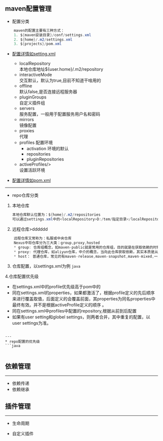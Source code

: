 ## maven配置管理
* 配置分类
```java
    maven的配置主要有三种方式：
    1. ${maven安装目录}/conf/settings.xml
    2. ${home}/.m2/settings.xml
    3. ${projects}/pom.xml
```
 * [配置详情如setting.xml](https://maven.apache.org/settings.html)

      - localRepository    
        本地仓库地址${user.home}/.m2/repository
      - interactiveMode    
        交互默认，默认为true,目前不知道干啥用的
      - offline           
        默认false,是否连接远程服务器
      - pluginGroups    
        自定义插件组
      - servers           
        服务配置，一般用于配置服务用户名和密码
      - mirrors           
        镜像配置
      - proxies           
        代理
      - profiles           配置环境
        - activation
            环境的默认        
        - repositories
        - pluginRepositories
      - activeProfiles/>     
        设置活跃环境
* [配置详情如pom.xml](https://maven.apache.org/pom.html)

---
* repo仓库分类<br>
1. 本地仓库  </br>
    ```java
    本地仓库默认位置为：${home}/.m2/repositories
    可以通过settings.xml中的<localRepository>D:/tem/指定目录</localRepository>
    ```
2. 远程仓库>dddddd
```java
    远程仓库又常称为：私服或中央仓库
    Nexus中将仓库分为三大类：group,proxy,hosted
    * group: 仓库组概念，如maven-public就是常用的仓库组，目的就是在获取依赖的时候不知道依赖在哪个具体仓库中，故可以配置仓库组，从组中依次搜寻依赖。
    * proxy: 代理仓库，如aliyun仓库，中介的概念，当向此仓库获取依赖，其实本质是从配置的实际仓库获取数据
    * host： 普通仓库，常见的有maven-release,maven-snapshot,maven-mixed,一般用作私服存储指定类型依赖 
```
3. 仓库配置，以settings.xml为例
```java```

4.仓库配置优先级

* 在settings.xml中的profile优先级高于pom中的
* 同在settings.xml的properties，如果都激活了，根据profile定义的先后顺序来进行覆盖取值，后面定义的会覆盖前面，其properties为同名properties中最终有效。并不是根据activeProfile定义的顺序 。
* 同在settings.xml中profiles中配置的repository,根据从前到后配置
* 如果有user setting和globel settings，则两者合并，其中重复的配置，以user settings为准。
```

---
* repo配置的优先级
```java


```

## 依赖管理
---
* 依赖传递 <a id="dependency"/>
* 依赖继承 <a id="extends"/>


## 插件管理
---
*  生命周期<a id="life"/>

*  自定义插件<a id="plugin"/>